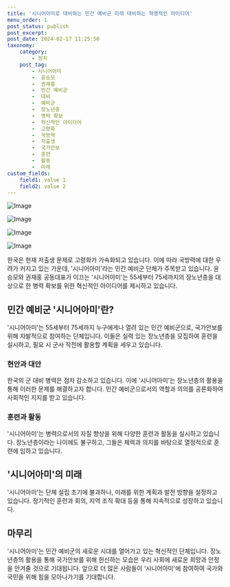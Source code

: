 ```yaml
---
title: '시니어아미로 대비하는 민간 예비군 미래 대비하는 혁명적인 아이디어'
menu_order: 1
post_status: publish
post_excerpt: 
post_date: 2024-02-17 11:25:50
taxonomy:
    category:
        - 정치
    post_tag:
        - 시니어아미
        -  윤승모
        -  권재홍
        -  민간 예비군
        -  대비
        -  예비군
        -  장노년층
        -  병력 확보
        -  혁신적인 아이디어
        -  고령화
        -  국방력
        -  저출생
        -  국가안보
        -  훈련
        -  활동
        -  미래
custom_fields:
    field1: value 1
    field2: value 2
---
```


![Image](https://imgnews.pstatic.net/image/469/2024/02/11/0000784843_001_20240211095201622.jpg?type=w647)

![Image](https://imgnews.pstatic.net/image/469/2024/02/11/0000784843_002_20240211095201663.jpg?type=w647)

![Image](https://imgnews.pstatic.net/image/469/2024/02/11/0000784843_003_20240211095201685.jpg?type=w647)

![Image](https://imgnews.pstatic.net/image/469/2024/02/11/0000784843_004_20240211095201710.jpg?type=w647)

한국은 현재 저출생 문제로 고령화가 가속화되고 있습니다. 이에 따라 국방력에 대한 우려가 커지고 있는 가운데, '시니어아미'라는 민간 예비군 단체가 주목받고 있습니다. 윤승모와 권재홍 공동대표가 이끄는 '시니어아미'는 55세부터 75세까지의 장노년층을 대상으로 한 병력 확보를 위한 혁신적인 아이디어를 제시하고 있습니다.
## 민간 예비군 '시니어아미'란?
'시니어아미'는 55세부터 75세까지 누구에게나 열려 있는 민간 예비군으로, 국가안보를 위해 자발적으로 참여하는 단체입니다. 이들은 실력 있는 장노년층을 모집하여 훈련을 실시하고, 필요 시 군사 작전에 활용할 계획을 세우고 있습니다.
### 현안과 대안
한국의 군 대비 병력은 점차 감소하고 있습니다. 이에 '시니어아미'는 장노년층의 활용을 통해 이러한 문제를 해결하고자 합니다. 민간 예비군으로서의 역할과 의의를 공론화하여 사회적인 지지를 받고 있습니다.
### 훈련과 활동
'시니어아미'는 병력으로서의 자질 향상을 위해 다양한 훈련과 활동을 실시하고 있습니다. 장노년층이라는 나이에도 불구하고, 그들은 체력과 의지를 바탕으로 열정적으로 훈련에 임하고 있습니다.
## '시니어아미'의 미래
'시니어아미'는 단체 설립 초기에 불과하나, 미래를 위한 계획과 발전 방향을 설정하고 있습니다. 정기적인 훈련과 회의, 지역 조직 확대 등을 통해 지속적으로 성장하고 있습니다.
## 마무리
'시니어아미'는 민간 예비군의 새로운 시대를 열어가고 있는 혁신적인 단체입니다. 장노년층의 활용을 통해 국가안보를 위해 헌신하는 모습은 우리 사회에 새로운 희망과 안정을 안겨줄 것으로 기대됩니다. 앞으로 더 많은 사람들이 '시니어아미'에 참여하여 국가와 국민을 위해 힘을 모아나가기를 기대합니다.
